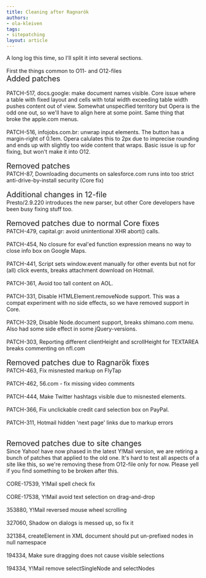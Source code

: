 ```yaml
---
title: Cleaning after Ragnarök
authors:
- ola-kleiven
tags:
- sitepatching
layout: article
---
```

A long log this time, so I&#39;ll split it into several sections.<br/><br/>First the things common to O11- and O12-files<br/><span style="font-size: 140%">Added patches</span><br/><br/>PATCH-517, docs.google: make document names visible. Core issue where a table with fixed layout and cells with total width exceeding table width pushes content out of view. Somewhat unspecified territory but Opera is the odd one out, so we&#39;ll have to align here at some point. Same thing that broke the apple.com menus.<br/><br/>PATCH-516, infojobs.com.br: unwrap input elements. The button has a margin-right of 0.1em. Opera calulates this to 2px due to imprecise rounding and ends up with slightly too wide content that wraps. Basic issue is up for fixing, but won&#39;t make it into O12.<br/> <br/><span style="font-size: 140%">Removed patches</span><br/>PATCH-87, Downloading documents on salesforce.com runs into too strict anti-drive-by-install security (Core fix)<br/> <br/><span style="font-size: 140%">Additional changes in 12-file</span><br/>Presto/2.9.220 introduces the new parser, but other Core developers have been busy fixing stuff too.<br/><br/><span style="font-size: 140%">Removed patches due to normal Core fixes</span><br/>PATCH-479, capital.gr: avoid unintentional XHR abort() calls.<br/><br/>PATCH-454, No closure for eval&#39;ed function expression means no way to close info box on Google Maps.<br/><br/>PATCH-441, Script sets window.event manually for other events but not for (all) click events, breaks attachment download on Hotmail.<br/><br/>PATCH-361, Avoid too tall content on AOL.<br/><br/>PATCH-331, Disable HTMLElement.removeNode support. This was a compat experiment with no side effects, so we have removed support in Core.<br/><br/>PATCH-329, Disable Node.document support, breaks shimano.com menu. Also had some side effect in some jQuery-versions.<br/><br/>PATCH-303, Reporting different clientHeight and scrollHeight for TEXTAREA breaks commenting on nfl.com<br/> <br/><span style="font-size: 140%">Removed patches due to Ragnarök fixes</span><br/>PATCH-463, Fix misnested markup on FlyTap<br/><br/>PATCH-462, 56.com - fix missing video comments<br/><br/>PATCH-444, Make Twitter hashtags visible due to misnested elements.<br/><br/>PATCH-366, Fix unclickable credit card selection box on PayPal.<br/><br/>PATCH-311, Hotmail hidden &#39;next page&#39; links due to markup errors<br/><br/><br/><span style="font-size: 140%">Removed patches due to site changes</span><br/>Since Yahoo! have now phased in the latest Y!Mail version, we are retiring a bunch of patches that applied to the old one. It&#39;s hard to test all aspects of a site like this, so we&#39;re removing these from O12-file only for now. Please yell if you find something to be broken after this.<br/><br/>CORE-17539, Y!Mail spell check fix<br/><br/>CORE-17538, Y!Mail avoid text selection on drag-and-drop<br/><br/>353880, Y!Mail reversed mouse wheel scrolling<br/><br/>327060, Shadow on dialogs is messed up, so fix it<br/><br/>321384, createElement in XML document should put un-prefixed nodes in null namespace<br/><br/>194334, Make sure dragging does not cause visible selections<br/><br/>194334, Y!Mail remove selectSingleNode and selectNodes<br/>
